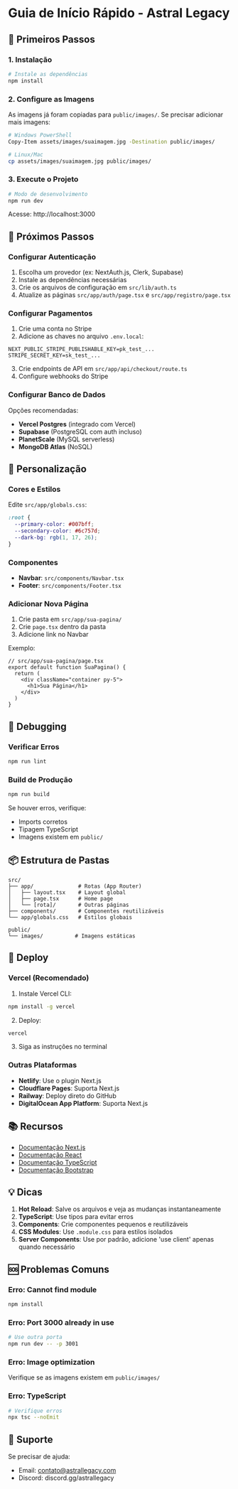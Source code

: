 # Guia de Início Rápido - Astral Legacy

## 🚀 Primeiros Passos

### 1. Instalação

```bash
# Instale as dependências
npm install
```

### 2. Configure as Imagens

As imagens já foram copiadas para `public/images/`. Se precisar adicionar mais imagens:

```bash
# Windows PowerShell
Copy-Item assets/images/suaimagem.jpg -Destination public/images/

# Linux/Mac
cp assets/images/suaimagem.jpg public/images/
```

### 3. Execute o Projeto

```bash
# Modo de desenvolvimento
npm run dev
```

Acesse: http://localhost:3000

## 📝 Próximos Passos

### Configurar Autenticação

1. Escolha um provedor (ex: NextAuth.js, Clerk, Supabase)
2. Instale as dependências necessárias
3. Crie os arquivos de configuração em `src/lib/auth.ts`
4. Atualize as páginas `src/app/auth/page.tsx` e `src/app/registro/page.tsx`

### Configurar Pagamentos

1. Crie uma conta no Stripe
2. Adicione as chaves no arquivo `.env.local`:
```env
NEXT_PUBLIC_STRIPE_PUBLISHABLE_KEY=pk_test_...
STRIPE_SECRET_KEY=sk_test_...
```
3. Crie endpoints de API em `src/app/api/checkout/route.ts`
4. Configure webhooks do Stripe

### Configurar Banco de Dados

Opções recomendadas:
- **Vercel Postgres** (integrado com Vercel)
- **Supabase** (PostgreSQL com auth incluso)
- **PlanetScale** (MySQL serverless)
- **MongoDB Atlas** (NoSQL)

## 🎨 Personalização

### Cores e Estilos

Edite `src/app/globals.css`:
```css
:root {
  --primary-color: #007bff;
  --secondary-color: #6c757d;
  --dark-bg: rgb(1, 17, 26);
}
```

### Componentes

- **Navbar**: `src/components/Navbar.tsx`
- **Footer**: `src/components/Footer.tsx`

### Adicionar Nova Página

1. Crie pasta em `src/app/sua-pagina/`
2. Crie `page.tsx` dentro da pasta
3. Adicione link no Navbar

Exemplo:
```tsx
// src/app/sua-pagina/page.tsx
export default function SuaPagina() {
  return (
    <div className="container py-5">
      <h1>Sua Página</h1>
    </div>
  )
}
```

## 🐛 Debugging

### Verificar Erros

```bash
npm run lint
```

### Build de Produção

```bash
npm run build
```

Se houver erros, verifique:
- Imports corretos
- Tipagem TypeScript
- Imagens existem em `public/`

## 📦 Estrutura de Pastas

```
src/
├── app/              # Rotas (App Router)
│   ├── layout.tsx    # Layout global
│   ├── page.tsx      # Home page
│   └── [rota]/       # Outras páginas
├── components/       # Componentes reutilizáveis
└── app/globals.css   # Estilos globais

public/
└── images/          # Imagens estáticas
```

## 🚀 Deploy

### Vercel (Recomendado)

1. Instale Vercel CLI:
```bash
npm install -g vercel
```

2. Deploy:
```bash
vercel
```

3. Siga as instruções no terminal

### Outras Plataformas

- **Netlify**: Use o plugin Next.js
- **Cloudflare Pages**: Suporta Next.js
- **Railway**: Deploy direto do GitHub
- **DigitalOcean App Platform**: Suporta Next.js

## 📚 Recursos

- [Documentação Next.js](https://nextjs.org/docs)
- [Documentação React](https://react.dev)
- [Documentação TypeScript](https://www.typescriptlang.org/docs)
- [Documentação Bootstrap](https://getbootstrap.com/docs)

## 💡 Dicas

1. **Hot Reload**: Salve os arquivos e veja as mudanças instantaneamente
2. **TypeScript**: Use tipos para evitar erros
3. **Components**: Crie componentes pequenos e reutilizáveis
4. **CSS Modules**: Use `.module.css` para estilos isolados
5. **Server Components**: Use por padrão, adicione 'use client' apenas quando necessário

## 🆘 Problemas Comuns

### Erro: Cannot find module

```bash
npm install
```

### Erro: Port 3000 already in use

```bash
# Use outra porta
npm run dev -- -p 3001
```

### Erro: Image optimization

Verifique se as imagens existem em `public/images/`

### Erro: TypeScript

```bash
# Verifique erros
npx tsc --noEmit
```

## 📧 Suporte

Se precisar de ajuda:
- Email: contato@astrallegacy.com
- Discord: discord.gg/astrallegacy

